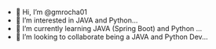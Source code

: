 - 👋 Hi, I’m @gmrocha01
- 👀 I’m interested in JAVA and Python...
- 🌱 I’m currently learning JAVA (Spring Boot) and Python ...
- 💞️ I’m looking to collaborate being a JAVA and Python Dev...

